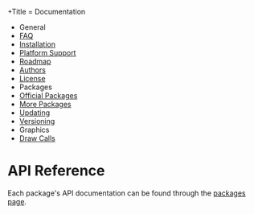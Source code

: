 +Title = Documentation

 * General
  * [FAQ](/doc/faq.html)
  * [Installation](/doc/install)
  * [Platform Support](/doc/platform-support.html)
  * [Roadmap](/doc/roadmap.html)
  * [Authors](/doc/authors.html)
  * [License](/doc/license.html)
 * Packages
  * [Official Packages](/packages.html)
  * [More Packages](/more-packages.html)
  * [Updating](/doc/updating.html)
  * [Versioning](/doc/versioning.html)
 * Graphics
  * [Draw Calls](/doc/gfx/draw-calls.html)

# API Reference

Each package's API documentation can be found through the [packages page](/packages.html).
